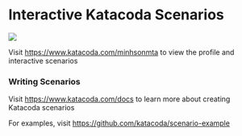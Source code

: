 # Interactive Katacoda Scenarios

[![](http://shields.katacoda.com/katacoda/minhsonmta/count.svg)](https://www.katacoda.com/minhsonmta "Get your profile on Katacoda.com")

Visit https://www.katacoda.com/minhsonmta to view the profile and interactive scenarios

### Writing Scenarios
Visit https://www.katacoda.com/docs to learn more about creating Katacoda scenarios

For examples, visit https://github.com/katacoda/scenario-example
